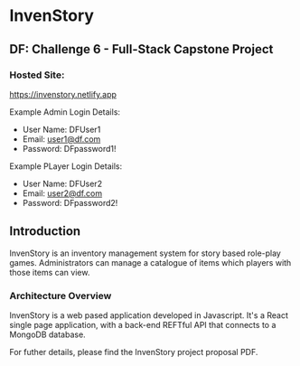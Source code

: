 # InvenStory
## DF: Challenge 6 - Full-Stack Capstone Project

### Hosted Site:
https://invenstory.netlify.app

Example Admin Login Details:
- User Name: DFUser1
- Email: user1@df.com
- Password: DFpassword1!

Example PLayer Login Details:
- User Name: DFUser2
- Email: user2@df.com
- Password: DFpassword2!

## Introduction
InvenStory is an inventory management system for story based role-play games. Administrators can manage a catalogue of items which players with those items can view.

### Architecture Overview
InvenStory is a web pased application developed in Javascript. It's a React single page application, with a back-end REFTful API that connects to a MongoDB database.

For futher details, please find the InvenStory project proposal PDF.
